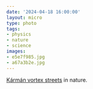 ```yaml
---
date: '2024-04-18 16:00:00'
layout: micro
type: photo
tags:
- physics
- nature
- science
images:
- e5e7f985.jpg
- a67a3b2e.jpg
---
```


[Kármán vortex streets](https://en.wikipedia.org/wiki/K%C3%A1rm%C3%A1n_vortex_street) in nature.
